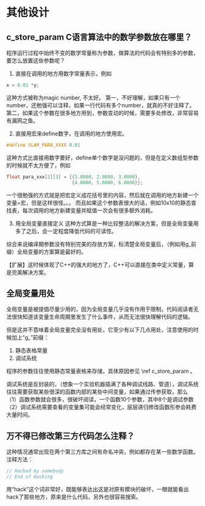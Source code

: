 # 其他设计

## c_store_param C语言算法中的数学参数放在哪里？
程序运行过程中始终不变的数学常量称为参数，做算法的代码会有特别多的参数，要怎么放置这些参数呢？

1. 直接在调用的地方用数字常量表示，例如
```cpp
x = 0.01 *y;
```
这种方式被称为magic number, 不太好。
第一，不好理解，如果只有一个number，还勉强可以注释，如果一行代码有多个number，就真的不好注释了。
第二，如果这个参数在很多地方用到，参数变动的时候，需要多处修改，非常容易有漏网之鱼。

2. 直接用宏来define数字，在调用的地方使用宏。
```cpp
#define SLAM_PARA_XXXX 0.01
```
这种方式比直接用数字要好，define单个数字是没问题的，但是在定义数组型参数的时候就不太方便了，例如
```cpp
float para_xxx[2][3] = {{1.0000, 2.0000, 3.0000},
                        {4.0000, 5.0000, 6.0000}};
```
一个很勉强的方式就是把宏定义成花括号里的内容，然后就在调用的地方新建一个变量=宏，但是这样很怪。。。
而且如果这个参数表很大的话，例如10x10的静态查找表，每次调用的地方新建变量并赋值一次会有很多额外消耗。

3. 用全局变量直接定义
这种方式算是一种比较整洁的解决方案，但是全局变量用多了之后，会一定程度降低代码的可读性。

综合来说编译期参数没有特别完美的存放方案，标清楚全局变量后，（例如用g_前缀）全局变量的方案算是最好的。

【扩展】这时候体现了C++的强大的地方了，C++可以直接在类中定义常量，算是完美解决方案。


## 全局变量用处

全局变量是被提倡尽量少用的，因为全局变量几乎没有作用于限制，代码阅读者无法很快知道该变量生命周期里发生了什么事件，从而无法很快理解代码的逻辑。

但是这并不意味着全局变量完全没有用处，它至少有以下几点用处，注意使用的时候加上“g_”前缀：

1. 静态表格常量
2. 调试系统

程序的参数往往使用静态常量表格来存储，具体原因参见 \ref c_store_param 。

调试系统是反封装的，（想象一个实验机器插满了各种调试线路、管道），调试系统往往需要获取某些很深的函数内部的某些中间变量，如果通过传参获取，那么
（1）函数参数就会很多，很破坏阅读，一个函数10个参数，其中8个是调试参数
（2）调试系统需要查看的变量集可能会经常变化，层层递归修改函数形参会耗费大量时间。


## 万不得已修改第三方代码怎么注释？
这种情况通常出现在两个第三方库之间有命名冲突，例如都存在某一些数学函数。
注释方法：
```cpp
// Hacked by somebody
// End of Hacking
```
用“hack”这个词非常好，既能够表达出这是对原有模块的破坏，一眼就能看出hack了那些地方，原来是什么代码，另外也很容易搜索。
